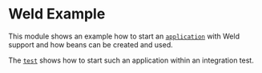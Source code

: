 # Weld Example
This module shows an example how to start an [`application`](./src/main/java/org/sdase/commons/server/weld/WeldExampleApplication.java) 
with Weld support and how beans can be created and used.

The [`test`](./src/integTest/java/org/sdase/commons/server/weld/WeldExampleApplicationIT.java)
shows how to start such an application within an integration test.